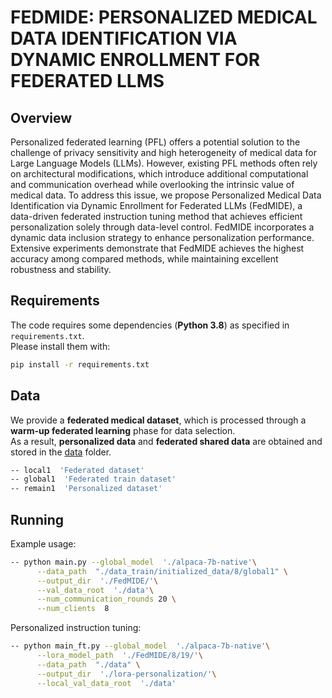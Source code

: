 # FEDMIDE: PERSONALIZED MEDICAL DATA IDENTIFICATION VIA DYNAMIC ENROLLMENT FOR FEDERATED LLMS

## Overview
Personalized federated learning (PFL) offers a potential solution to the challenge of privacy sensitivity and high heterogeneity of medical data for Large Language Models (LLMs). However, existing PFL methods often rely on architectural modifications, which introduce additional computational and communication overhead while overlooking the intrinsic value of medical data. To address this issue, we propose Personalized Medical Data Identification via Dynamic Enrollment for Federated LLMs (FedMIDE), a data-driven federated instruction tuning method that achieves efficient personalization solely through data-level control. FedMIDE incorporates a dynamic data inclusion strategy to enhance personalization performance. Extensive experiments demonstrate that FedMIDE achieves the highest accuracy among compared methods, while maintaining excellent robustness and stability.


## Requirements

The code requires some dependencies (**Python 3.8**) as specified in `requirements.txt`.  
Please install them with:

```bash
pip install -r requirements.txt
```

## Data

We provide a **federated medical dataset**, which is processed through a **warm-up federated learning** phase for data selection.  
As a result, **personalized data** and **federated shared data** are obtained and stored in the [data](https://github.com/XiangLi02/FedMIDE/tree/main/data) folder.

```bash
-- local1  'Federated dataset'
-- global1  'Federated train dataset'
-- remain1  'Personalized dataset'
```

## Running

Example usage:

```bash
-- python main.py --global_model  './alpaca-7b-native'\
      --data_path  "./data_train/initialized_data/8/global1" \
      --output_dir  './FedMIDE/'\
      --val_data_root  './data'\
      --num_communication_rounds 20 \
      --num_clients  8 
```

Personalized instruction tuning:

```bash
-- python main_ft.py --global_model  './alpaca-7b-native'\
      --lora_model_path  './FedMIDE/8/19/'\
      --data_path  "./data" \
      --output_dir  './lora-personalization/'\
      --local_val_data_root  './data'
```
